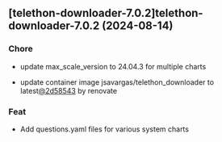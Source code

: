 

## [telethon-downloader-7.0.2]telethon-downloader-7.0.2 (2024-08-14)

### Chore



- update max_scale_version to 24.04.3 for multiple charts

- update container image jsavargas/telethon_downloader to latest[@2d58543](https://github.com/2d58543) by renovate

### Feat



- Add questions.yaml files for various system charts
